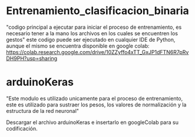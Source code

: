 # Entrenamiento_clasificacion_binaria

"codigo principal a ejecutar para iniciar el proceso de entrenamiento, es necesario tener a la mano los archivos en los cuales se encuentren los gestos"
este codigo puede ser ejecutado en cualquier IDE de Python, aunque el mismo se encuentra disponible en google colab: 
https://colab.research.google.com/drive/10ZZyffo4xTT_GxJP1dFTN6R7pRvDH9PH?usp=sharing

# arduinoKeras
"Este modulo es utilizado unicamente para el proceso de entrenamiento, este es utilizado para sustraer los pesos, 
los valores de normalización y la estructura de la red neuronal"

Descargar el archivo arduinoKeras e insertarlo en googleColab para su codificación.
